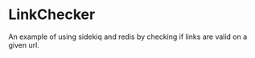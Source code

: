 LinkChecker
===========

An example of using sidekiq and redis by checking if links are valid on a given url.
